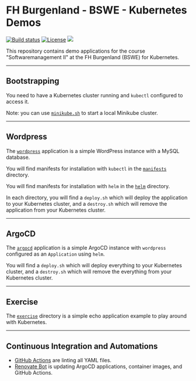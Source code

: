 # FH Burgenland - BSWE - Kubernetes Demos

[![Build status](https://img.shields.io/github/actions/workflow/status/muhlba91/fh-burgenland-bswe-kubernetes-demos/pipeline.yml?style=for-the-badge)](https://github.com/muhlba91/fh-burgenland-bswe-kubernetes-demos/actions/workflows/pipeline.yml)
[![License](https://img.shields.io/github/license/muhlba91/fh-burgenland-bswe-kubernetes-demos?style=for-the-badge)](LICENSE.md)
[![](https://api.scorecard.dev/projects/github.com/muhlba91/fh-burgenland-bswe-kubernetes-demos/badge?style=for-the-badge)](https://scorecard.dev/viewer/?uri=github.com/muhlba91/fh-burgenland-bswe-kubernetes-demos)

This repository contains demo applications for the course "Softwaremanagement II" at the FH Burgenland (BSWE) for Kubernetes.

---

## Bootstrapping

You need to have a Kubernetes cluster running and `kubectl` configured to access it.

Note: you can use [`minikube.sh`](/minikube.sh) to start a local Minikube cluster.

---

## Wordpress

The [`wordpress`](/wordpress/) application is a simple WordPress instance with a MySQL database.

You will find manifests for installation with `kubectl` in the [`manifests`](/wordpress/manifests/) directory.

You will find manifests for installation with `helm` in the [`helm`](/wordpress/helm/) directory.

In each directory, you will find a `deploy.sh` which will deploy the application to your Kubernetes cluster, and a `destroy.sh` which will remove the application from your Kubernetes cluster.

---

## ArgoCD

The [`argocd`](/argocd/) application is a simple ArgoCD instance with `wordpress` configured as an `Application` using `helm`.

You will find a `deploy.sh` which will deploy everything to your Kubernetes cluster, and a `destroy.sh` which will remove the everything from your Kubernetes cluster.

---

## Exercise

The [`exercise`](/exercise/) directory is a simple echo application example to play around with Kubernetes.

---

## Continuous Integration and Automations

- [GitHub Actions](https://docs.github.com/en/actions) are linting all YAML files.
- [Renovate Bot](https://github.com/renovatebot/renovate) is updating ArgoCD applications, container images, and GitHub Actions.
